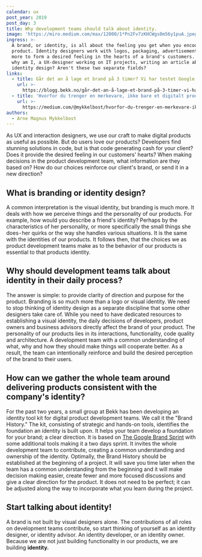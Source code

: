 ```yaml
---
calendar: ux
post_year: 2019
post_day: 3
title: Why development teams should talk about identity.
image: 'https://miro.medium.com/max/12000/1*Pn2Fv7zKHCWgs0m56y1puA.jpeg'
ingress: >-
  A brand, or identity, is all about the feeling you get when you encounter a
  product. Identity designers work with logos, packaging, advertisements and
  more to form a desired feeling in the hearts of a brand's customers. So then
  why am I, a UX-designer working on IT projects, writing an article about
  identity design? Aren't these two separate fields?
links:
  - title: Går det an å lage et brand på 3 timer? Vi har testet Google Brand Sprint
    url: >-
      https://blogg.bekk.no/går-det-an-å-lage-et-brand-på-3-timer-vi-har-testet-google-brand-sprint-ny-337980e4f0c3
  - title: 'Hvorfor du trenger en merkevare, ikke bare et digitalt produkt?'
    url: >-
      https://medium.com/@mykkelbost/hvorfor-du-trenger-en-merkevare-ikke-bare-et-digitalt-produkt-e1dcd7e47359
authors:
  - Arne Magnus Mykkelbost
---
```

As UX and interaction designers, we use our craft to make digital products as useful as possible. But do users love our products? Developers find stunning solutions in code, but is that code generating cash for your client? Does it provide the desired feeling in our customers' hearts? When making decisions in the product development team, what information are they based on? How do our choices reinforce our client's brand, or send it in a new direction?

## What is branding or identity design? 

A common interpretation is the visual identity, but branding is much more. It deals with how we perceive things and the personality of our products. For example, how would you describe a friend's identity? Perhaps by the characteristics of her personality, or more specifically the small things she does - her quirks or the way she handles various situations. It is the same with the identities of our products. It follows then, that the choices we as product development teams make as to the behavior of our products is essential to that products identity.

## Why should development teams talk about identity in their daily process? 

The answer is simple: to provide clarity of direction and purpose for the product. Branding is so much more than a logo or visual identity. We need to stop thinking of identity design as a separate discipline that some other designers take care of. While you need to have dedicated resources to establishing a visual identity, the daily decisions of developers, product owners and business advisors directly affect the brand of your product. The personality of our products lies in its interactions, functionality, code quality and architecture. A development team with a common understanding of what, why and how they should make things will cooperate better. As a result, the team can intentionally reinforce and build the desired perception of the brand to their users.

## How can we gather the whole team around delivering products consistent with the company's identity? 

For the past two years, a small group at Bekk has been developing an identity tool kit for digital product development teams. We call it the "Brand History." The kit, consisting of strategic and hands-on tools, identifies the foundation an identity is built upon. It helps your team develop a foundation for your brand; a clear direction. It is based on [The Google Brand Sprint](https://library.gv.com/the-three-hour-brand-sprint-3ccabf4b768a) with some additional tools making it a two days sprint. It invites the whole development team to contribute, creating a common understanding and ownership of the identity. Optimally, the Brand History should be established at the beginning of a project. It will save you time later when the team has a common understanding from the beginning and it will make decision making easier, create fewer and more focused discussions and give a clear direction for the product. It does not need to be perfect; it can be adjusted along the way to incorporate what you learn during the project.

## Start talking about identity!

A brand is not built by visual designers alone. The contributions of all roles on development teams contribute, so start thinking of yourself as an identity designer, or identity advisor. An identity developer, or an identity owner. Because we are not just building functionality in our products, we are building **identity.**
